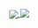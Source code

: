 <a href="https://github.com/Seyronh">
  <img align="center" src="https://github-readme-stats.vercel.app/api?username=seyronh&show_icons=true&theme=transparent" />
</a>
<a href="https://github.com/Seyronh">
  <img align="top" src="https://github-readme-stats.vercel.app/api/top-langs/?username=seyronh&layout=donut-vertical&theme=transparent&show_icons=true" />
</a>
